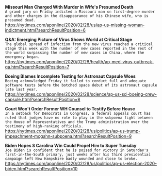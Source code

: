 **Missouri Man Charged With Murder in Wife's Presumed Death**\
`A grand jury on Friday indicted a Missouri man on first-degree murder and other charges in the disappearance of his Chinese wife, who is presumed dead. `\
https://nytimes.com/aponline/2020/02/28/us/ap-us-missing-woman-indictment.html?searchResultPosition=6

**Q&A: Emerging Picture of Virus Shows World at Critical Stage**\
`The global spread of infection from the new virus reached a critical stage this week with the number of new cases reported in the rest of the world surpassing the number of new cases in China, where the emergency began.`\
https://nytimes.com/aponline/2020/02/28/health/ap-med-virus-outbreak-qa.html?searchResultPosition=7

**Boeing Blames Incomplete Testing for Astronaut Capsule Woes**\
`Boeing acknowledged Friday it failed to conduct full and adequate software tests before the botched space debut of its astronaut capsule late last year. `\
https://nytimes.com/aponline/2020/02/28/science/ap-us-sci-boeing-crew-capsule.html?searchResultPosition=8

**Court Won't Order Former WH Counsel to Testify Before House**\
`In a setback for Democrats in Congress, a federal appeals court has ruled that judges have no role to play in the subpoena fight between the House of Representatives and the Trump administration over the testimony of high-ranking officials.`\
https://nytimes.com/aponline/2020/02/28/us/politics/ap-us-trump-impeachment-mcgahn-subpoena.html?searchResultPosition=9

**Biden Hopes S Carolina Win Could Propel Him to Super Tuesday**\
`Joe Biden is confident that he is poised for victory in Saturday's first-in-the-South primary, just weeks after his third presidential campaign left New Hampshire badly wounded and close to broke.`\
https://nytimes.com/aponline/2020/02/28/us/politics/ap-us-election-2020-biden.html?searchResultPosition=10

